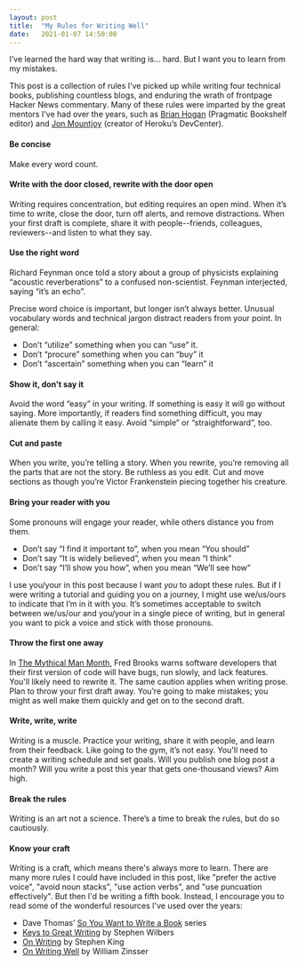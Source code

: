 ```yaml
---
layout: post
title:  "My Rules for Writing Well"
date:   2021-01-07 14:50:00
---
```


I’ve learned the hard way that writing is… hard. But I want you to learn from my mistakes.

This post is a collection of rules I’ve picked up while writing four technical books, publishing countless blogs, and enduring the wrath of frontpage Hacker News commentary. Many of these rules were imparted by the great mentors I've had over the years, such as [Brian Hogan](https://twitter.com/bphogan) (Pragmatic Bookshelf editor) and [Jon Mountjoy](https://twitter.com/jonmountjoy) (creator of Heroku’s DevCenter).

#### Be concise
Make every word count.

#### Write with the door closed, rewrite with the door open
Writing requires concentration, but editing requires an open mind. When it’s time to write, close the door, turn off alerts, and remove distractions. When your first draft is complete, share it with people--friends, colleagues, reviewers--and listen to what they say.

#### Use the right word
Richard Feynman once told a story about a group of physicists explaining “acoustic reverberations” to a confused non-scientist. Feynman interjected, saying “it’s an echo”.

Precise word choice is important, but longer isn’t always better. Unusual vocabulary words and technical jargon distract readers from your point. In general:
* Don’t “utilize” something when you can “use” it.
* Don’t “procure” something when you can “buy” it
* Don’t “ascertain” something when you can “learn” it

#### Show it, don't say it
Avoid the word “easy” in your writing. If something is easy it will go without saying. More importantly, if readers find something difficult, you may alienate them by calling it easy. Avoid “simple” or “straightforward”, too.

#### Cut and paste
When you write, you’re telling a story. When you rewrite, you’re removing all the parts that are not the story. Be ruthless as you edit. Cut and move sections as though you’re Victor Frankenstein piecing together his creature.

#### Bring your reader with you
Some pronouns will engage your reader, while others distance you from them.
* Don’t say “I find it important to”, when you mean “You should”
* Don’t say “It is widely believed”, when you mean “I think”
* Don’t say “I’ll show you how”, when you mean “We’ll see how”

I use you/your in this post because I want _you_ to adopt these rules. But if I were writing a tutorial and guiding you on a journey, I might use we/us/ours to indicate that I’m in it with you. It’s sometimes acceptable to switch between we/us/our and you/your in a single piece of writing, but in general you want to pick a voice and stick with those pronouns.

#### Throw the first one away
In [The Mythical Man Month](https://en.wikipedia.org/wiki/The_Mythical_Man-Month), Fred Brooks warns software developers that their first version of code will have bugs, run slowly, and lack features. You'll likely need to rewrite it. The same caution applies when writing prose. Plan to throw your first draft away. You’re going to make mistakes; you might as well make them quickly and get on to the second draft.

#### Write, write, write
Writing is a muscle. Practice your writing, share it with people, and learn from their feedback. Like going to the gym, it’s not easy. You'll need to create a writing schedule and set goals. Will you publish one blog post a month? Will you write a post this year that gets one-thousand views? Aim high.

#### Break the rules
Writing is an art not a science. There’s a time to break the rules, but do so cautiously.

#### Know your craft
Writing is a craft, which means there's always more to learn. There are many more rules I could have included in this post, like "prefer the active voice", "avoid noun stacks", "use action verbs", and "use puncuation effectively". But then I'd be writing a fifth book. Instead, I encourage you to read some of the wonderful resources I've used over the years:

* Dave Thomas’ [So You Want to Write a Book](https://pragdave.me/blog/2007/03/04/sywtwab-1-so-you-want-to-write-a-book.html) series
* [Keys to Great Writing](http://www.wilbers.com/Keys.htm) by Stephen Wilbers
* [On Writing](https://en.wikipedia.org/wiki/On_Writing%3A_A_Memoir_of_the_Craft) by Stephen King
* [On Writing Well](https://www.goodreads.com/book/show/53343.On_Writing_Well) by William Zinsser
